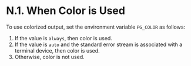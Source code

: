 # N.1. When Color is Used

To use colorized output, set the environment variable `PG_COLOR` as follows:

1. If the value is `always`, then color is used.
2. If the value is `auto` and the standard error stream is associated with a terminal device, then color is used.
3. Otherwise, color is not used.
